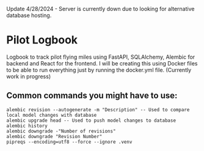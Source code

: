Update 4/28/2024 - Server is currently down due to looking for alternative database hosting.

# Pilot Logbook

Logbook to track pilot flying miles using FastAPI, SQLAlchemy, Alembic for backend and React for the frontend. I will be creating this using Docker files to be able to run everything just by running the 
docker.yml file. (Currently work in progress)

## Common commands you might have to use:
``` 
alembic revision --autogenerate -m "Description" -- Used to compare local model changes with database
alembic upgrade head -- Used to push model changes to database
alembic history
alembic downgrade -"Number of revisions"
alembic downgrade "Revision Number"
pipreqs --encoding=utf8 --force --ignore .venv
```
